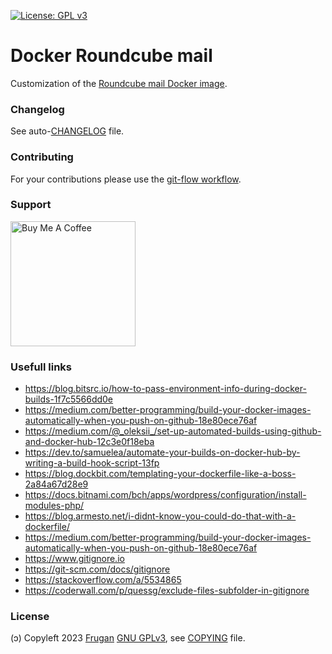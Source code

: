 [![License: GPL v3](https://img.shields.io/badge/License-GPLv3-blue.svg)](https://www.gnu.org/licenses/gpl-3.0)

# Docker Roundcube mail

Customization of the [Roundcube mail Docker image](https://github.com/roundcube/roundcubemail-docker).

### Changelog

See auto-[CHANGELOG](CHANGELOG.md) file.

### Contributing

For your contributions please use the [git-flow workflow](https://danielkummer.github.io/git-flow-cheatsheet/).

### Support

<!-- 
https://www.buymeacoffee.com/brand 
https://stackoverflow.com/a/26138535/3929620
https://github.com/nrobinson2000/donate-bitcoin
https://bitcoin.stackexchange.com/a/48744
https://github.com/KristinitaTest/KristinitaTest.github.io/blob/master/donate/Bitcoin-Protocol-Markdown.md
-->
[<img src="https://cdn.buymeacoffee.com/buttons/v2/default-yellow.png" width="200" alt="Buy Me A Coffee">](https://buymeacoff.ee/frugan)

### Usefull links

- https://blog.bitsrc.io/how-to-pass-environment-info-during-docker-builds-1f7c5566dd0e
- https://medium.com/better-programming/build-your-docker-images-automatically-when-you-push-on-github-18e80ece76af
- https://medium.com/@_oleksii_/set-up-automated-builds-using-github-and-docker-hub-12c3e0f18eba
- https://dev.to/samuelea/automate-your-builds-on-docker-hub-by-writing-a-build-hook-script-13fp
- https://blog.dockbit.com/templating-your-dockerfile-like-a-boss-2a84a67d28e9
- https://docs.bitnami.com/bch/apps/wordpress/configuration/install-modules-php/
- https://blog.armesto.net/i-didnt-know-you-could-do-that-with-a-dockerfile/
- https://medium.com/better-programming/build-your-docker-images-automatically-when-you-push-on-github-18e80ece76af
- https://www.gitignore.io
- https://git-scm.com/docs/gitignore
- https://stackoverflow.com/a/5534865
- https://coderwall.com/p/quessg/exclude-files-subfolder-in-gitignore

### License

(ɔ) Copyleft 2023 [Frugan](https://frugan.it)
[GNU GPLv3](https://choosealicense.com/licenses/gpl-3.0/), see [COPYING](COPYING) file.
